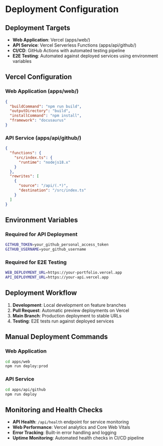 # Deployment Configuration

## Deployment Targets
- **Web Application**: Vercel (apps/web/)
- **API Service**: Vercel Serverless Functions (apps/api/github/)
- **CI/CD**: GitHub Actions with automated testing pipeline
- **E2E Testing**: Automated against deployed services using environment variables

## Vercel Configuration

### Web Application (apps/web/)
```json
{
  "buildCommand": "npm run build",
  "outputDirectory": "build",
  "installCommand": "npm install",
  "framework": "docusaurus"
}
```

### API Service (apps/api/github/)
```json
{
  "functions": {
    "src/index.ts": {
      "runtime": "nodejs18.x"
    }
  },
  "rewrites": [
    {
      "source": "/api/(.*)",
      "destination": "/src/index.ts"
    }
  ]
}
```

## Environment Variables

### Required for API Deployment
```bash
GITHUB_TOKEN=your_github_personal_access_token
GITHUB_USERNAME=your_github_username
```

### Required for E2E Testing
```bash
WEB_DEPLOYMENT_URL=https://your-portfolio.vercel.app
API_DEPLOYMENT_URL=https://your-api.vercel.app
```

## Deployment Workflow

1. **Development**: Local development on feature branches
2. **Pull Request**: Automatic preview deployments on Vercel
3. **Main Branch**: Production deployment to stable URLs
4. **Testing**: E2E tests run against deployed services

## Manual Deployment Commands

### Web Application
```bash
cd apps/web
npm run deploy:prod
```

### API Service
```bash
cd apps/api/github
npm run deploy
```

## Monitoring and Health Checks

- **API Health**: `/api/health` endpoint for service monitoring
- **Web Performance**: Vercel analytics and Core Web Vitals
- **Error Tracking**: Built-in error handling and logging
- **Uptime Monitoring**: Automated health checks in CI/CD pipeline
